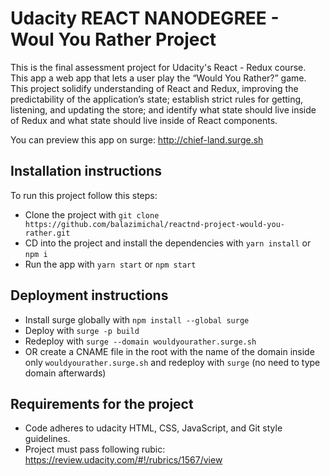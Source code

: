 # Udacity REACT NANODEGREE - Woul You Rather Project

This is the final assessment project for Udacity's React - Redux course. This app a web app that lets a user play the “Would You Rather?” game. This project solidify understanding of React and Redux,  improving the predictability of the application’s state; establish strict rules for getting, listening, and updating the store; and identify what state should live inside of Redux and what state should live inside of React components.

You can preview this app on surge:
http://chief-land.surge.sh

## Installation instructions

To run this project follow this steps:

- Clone the project with ```git clone https://github.com/balazimichal/reactnd-project-would-you-rather.git```
- CD into the project and install the dependencies with ```yarn install``` or ```npm i```
- Run the app with ```yarn start``` or ```npm start```

## Deployment instructions

- Install surge globally with ``npm install --global surge``
- Deploy with ``surge -p build``
- Redeploy with ``surge --domain wouldyourather.surge.sh``
- OR create a CNAME file in the root with the name of the domain inside only ``wouldyourather.surge.sh`` and redeploy with ``surge`` (no need to type domain afterwards)

## Requirements for the project

- Code adheres to udacity HTML, CSS, JavaScript, and Git style guidelines.
- Project must pass following rubic: https://review.udacity.com/#!/rubrics/1567/view
